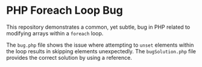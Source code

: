 # PHP Foreach Loop Bug
This repository demonstrates a common, yet subtle, bug in PHP related to modifying arrays within a `foreach` loop.

The `bug.php` file shows the issue where attempting to `unset` elements within the loop results in skipping elements unexpectedly.  The `bugSolution.php` file provides the correct solution by using a reference.